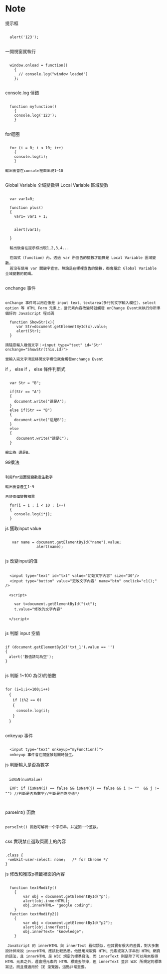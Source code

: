 # Note

提示框

```

  alert('123');
  
```

一開視窗就執行

```

  window.onload = function() 
    {
      // console.log("window loaded")
    };
    
```

console.log 偵錯

```

  function myfunction()
    {
    console.log('123');
    }
    
```

for迴圈

```

  for (i = 0; i < 10; i++) 
    { 
    console.log(i);
    }
    
輸出後會在console裡面出現1~10


```

Global Variable 全域變數與 Local Variable 區域變數


```

  var var1=0;

  function plus()
  {
    var1= var1 + 1;


    alert(var1);

  }
  
  輸出後會在提示框出現1,2,3,4...
  
  在函式（function）內，透過 var 所宣告的變數才能算是 Local Variable 區域變數，
  若沒有使用 var 關鍵字宣告，無論是在哪裡宣告的變數，都會屬於 Global Variable 全域變數的範疇。
  
```

onchange 事件

```

onChange 事件可以用在像是 input text、textarea(多行的文字輸入欄位)、select option 等 HTML Form 元素上，當元素內容改變時就觸發 onChange Event來執行你所準備好的 JavaScript 程式碼

  function ShowStr(x){
     var Str=document.getElementById(x).value;
     alert(Str);
  }

請隨意輸入幾個文字：<input type="text" id="Str" onchange="ShowStr(this.id)">

當輸入完文字滑鼠移開文字欄位就會觸發onchange Event

```

if ， else if ， else 條件判斷式

```

  var Str = "B";
  
  if(Str == "A")
  {
    document.write("這是A");
  }
  else if(Str == "B")
  {
    document.write("這是B");
  }
  else
  {
     document.write("這是C");
  }

輸出為 這是B。

```

99乘法

```

利用for迴圈使變數產生數字

輸出後會產生1~9

再使兩個變數相乘

  for(i = 1 ; i < 10 ; i++)
  {
    console.log(i*j);
  }

```

js 獲取input value


```

   var name = document.getElementById("name").value;
              alert(name);
              
```

js 改變input的值

```

  <input type="text" id="txt" value="初始文字內容" size="30"/>
  <input type="button" value="更改文字內容" name="btn" onclick="c1();" />

　<script>
  
    var t=document.getElementById("txt");
    t.value="修改的文字內容"
    
　</script>
  
```

js 判斷 input 空值

```

if (document.getElementById('txt_1').value == '') 
{
　alert('數值請勿為空');
}
    
```

js 判斷 1~100 為(2)的倍數

```

for (i=1;i<=100;i++)
　{  
　　if (i%2 == 0)
　　{
　　　console.log(i);
　　}
　}
 
```

onkeyup 事件

```

  <input type="text" onkeyup="myFunction()">
  onkeyup 事件會在鍵盤被鬆開時發生。

```

js 判斷輸入是否為數字

```

　isNaN(numValue)
 
  EXP: if (isNaN(i) == false && isNaN(j) == false && i != ""  && j != "") //判斷是否為數字//判斷是否為空值*/

 
```

parseInt() 函数


```

parseInt() 函数可解析一个字符串，并返回一个整数。


```

css 實現禁止選取頁面上的內容

```

.class {
 -webkit-user-select: none;   /* for Chrome */
}

```

js 修改和獲取p標籤裡面的內容

```

  function textModify()
    {
        var obj = document.getElementById("p");
        alert(obj.innerHTML);
        obj.innerHTML= "google coding"; 
    }
  function textModify2()
    {
        var obj = document.getElementById("p2");
        alert(obj.innerText);
        obj.innerText= "knowledge"; 
    }
    
 JavaScript 的 innerHTML 與 innerText 看似類似，但其實有很大的差異，對大多數設計師來說 innerHTML 應該比較熟悉，他是用來取得 HTML 元素或寫入字串到 HTML 網頁的語法，且 innerHTML 是 W3C 規定的標準寫法，而 innerText 則是除了可以用來取得 HTML 元素之外，還會把元素的 HTML 標籤去除掉，但 innerText 並非 W3C 所規定的標準寫法，而且僅適用於 IE 瀏覽器，這點非常重要。
 
 ```
 
